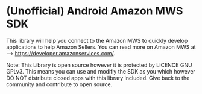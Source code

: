 # (Unofficial) Android Amazon MWS SDK

This library will help you connect to the Amazon MWS to quickly develop applications to help Amazon Sellers. 
You can read more on Amazon MWS at --> https://developer.amazonservices.com/. 

Note: This Library is open source however it is protected by LICENCE GNU GPLv3. This means you can use and modifiy the SDK as you which however DO NOT distribute closed apps with this library included. Give back to the community and contribute to open source.


